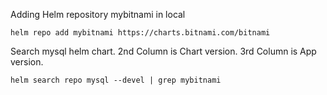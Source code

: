 Adding Helm repository mybitnami in local
```
helm repo add mybitnami https://charts.bitnami.com/bitnami
```
Search mysql helm chart. 2nd Column is Chart version. 3rd Column is App version.
```
helm search repo mysql --devel | grep mybitnami
```
